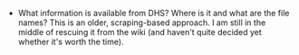 * What information is available from DHS? Where is it and what are the file names? This is an older, scraping-based approach. I am still in the middle of rescuing it from the wiki (and haven't quite decided yet whether it's worth the time).
